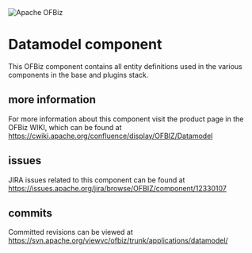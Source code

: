<img src="http://ofbiz.apache.org/images/logo.png" alt="Apache OFBiz" />

# Datamodel component
This OFBiz component contains all entity definitions used in the various components in the base and plugins stack.

## more information
For more information about this component visit the product page in the OFBiz WIKI, 
which can be found at https://cwiki.apache.org/confluence/display/OFBIZ/Datamodel

## issues
JIRA issues related to this component can be found at https://issues.apache.org/jira/browse/OFBIZ/component/12330107

## commits
Committed revisions can be viewed at https://svn.apache.org/viewvc/ofbiz/trunk/applications/datamodel/